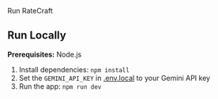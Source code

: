 <div align="center/>
![RateCraft UI](https://raw.githubusercontent.com/YourUsername/YourRepo/main/Screenshot%20(41).png)

</div>

# Run RateCraft
## Run Locally

**Prerequisites:**  Node.js


1. Install dependencies:
   `npm install`
2. Set the `GEMINI_API_KEY` in [.env.local](.env.local) to your Gemini API key
3. Run the app:
   `npm run dev`
